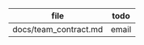 | file                  | todo  |
| --------------------- | ----- |
| docs/team_contract.md | email |
